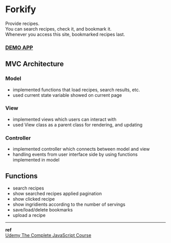 # Forkify

Provide recipes.  
You can search recipes, check it, and bookmark it.  
Whenever you access this site, bookmarked recipes last.

### [DEMO APP](https://forkify-mindflip.netlify.app/)

## MVC Architecture

### Model

- implemented functions that load recipes, search results, etc.
- used current state variable showed on current page

### View

- implemented views which users can interact with
- used View class as a parent class for rendering, and updating

### Controller

- implemented controller which connects between model and view
- handling events from user interface side by using functions implemented in model

## Functions

- search recipes
- show searched recipes applied pagination
- show clicked recipe
- show ingridients according to the number of servings
- save/load/delete bookmarks
- upload a recipe

---

**ref**  
[Udemy The Complete JavaScript Course](https://www.udemy.com/course/the-complete-javascript-course/)
